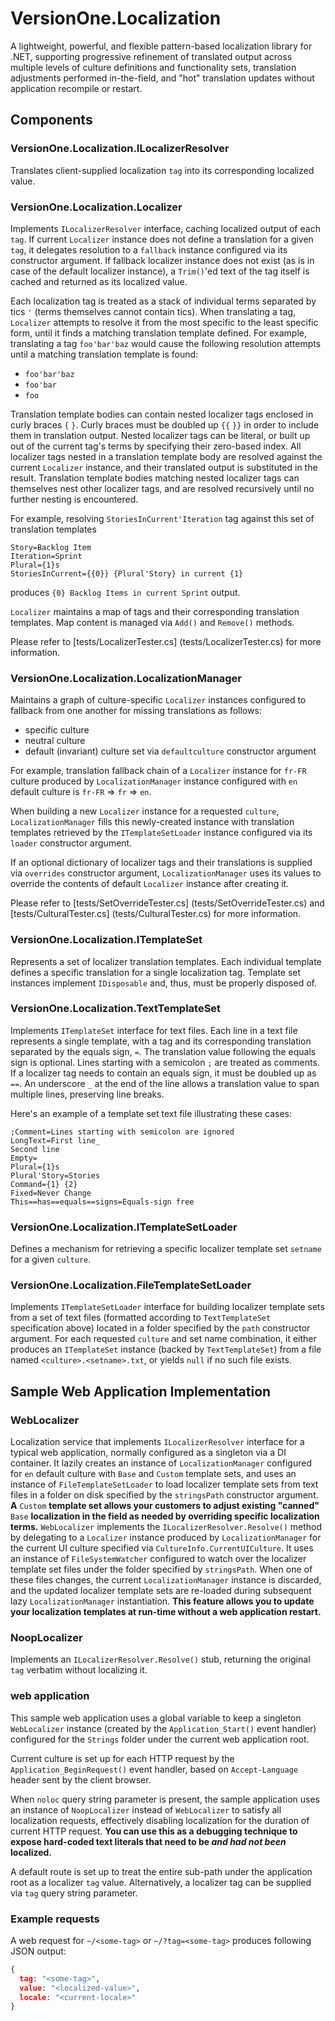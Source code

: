 VersionOne.Localization
=======================

A lightweight, powerful, and flexible pattern-based localization library for .NET, supporting progressive refinement of translated output across multiple levels of culture definitions and functionality sets, translation adjustments performed in-the-field, and "hot" translation updates without application recompile or restart.

Components
----------

### VersionOne.Localization.ILocalizerResolver

Translates client-supplied localization `tag` into its corresponding localized value.

### VersionOne.Localization.Localizer

Implements `ILocalizerResolver` interface, caching localized output of each `tag`. If current `Localizer` instance does not define a translation for a given `tag`, it delegates resolution to a `fallback` instance configured via its constructor argument. If fallback localizer instance does not exist (as is in case of the default localizer instance), a `Trim()`'ed text of the tag itself is cached and returned as its localized value.

Each localization tag is treated as a stack of individual terms separated by tics `'` (terms themselves cannot contain tics). When translating a tag, `Localizer` attempts to resolve it from the most specific to the least specific form, until it finds a matching translation template defined. For example, translating a tag `foo'bar'baz` would cause the following resolution attempts until a matching translation template is found:

* `foo'bar'baz`
* `foo'bar`
* `foo`

Translation template bodies can contain nested localizer tags enclosed in curly braces `{` `}`. Curly braces must be doubled up `{{` `}}` in order to include them in translation output. Nested localizer tags can be literal, or built up out of the current tag's terms by specifying their zero-based index. All localizer tags nested in a translation template body are resolved against the current `Localizer` instance, and their translated output is substituted in the result. Translation template bodies matching nested localizer tags can themselves nest other localizer tags, and are resolved recursively until no further nesting is encountered.

For example, resolving `StoriesInCurrent'Iteration` tag against this set of translation templates

```
Story=Backlog Item
Iteration=Sprint
Plural={1}s
StoriesInCurrent={{0}} {Plural'Story} in current {1}
```

produces `{0} Backlog Items in current Sprint` output.

`Localizer` maintains a map of tags and their corresponding translation templates. Map content is managed via `Add()` and `Remove()` methods.

Please refer to [tests/LocalizerTester.cs] (tests/LocalizerTester.cs) for more information.

### VersionOne.Localization.LocalizationManager

Maintains a graph of culture-specific `Localizer` instances configured to fallback from one another for missing translations as follows:

* specific culture
* neutral culture
* default (invariant) culture set via `defaultculture` constructor argument

For example, translation fallback chain of a `Localizer` instance for `fr-FR` culture produced by `LocalizationManager` instance configured with `en` default culture is `fr-FR` => `fr` => `en`.

When building a new `Localizer` instance for a requested `culture`, `LocalizationManager` fills this newly-created instance with translation templates retrieved by the `ITemplateSetLoader` instance configured via its `loader` constructor argument.

If an optional dictionary of localizer tags and their translations is supplied via `overrides` constructor argument, `LocalizationManager` uses its values to override the contents of default `Localizer` instance after creating it.

Please refer to [tests/SetOverrideTester.cs] (tests/SetOverrideTester.cs) and [tests/CulturalTester.cs] (tests/CulturalTester.cs) for more information.

### VersionOne.Localization.ITemplateSet

Represents a set of localizer translation templates. Each individual template defines a specific translation for a single localization tag. Template set instances implement `IDisposable` and, thus, must be properly disposed of.

### VersionOne.Localization.TextTemplateSet

Implements `ITemplateSet` interface for text files. Each line in a text file represents a single template, with a tag and its corresponding translation separated by the equals sign, `=`. The translation value following the equals sign is optional. Lines starting with a semicolon `;` are treated as comments. If a localizer tag needs to contain an equals sign, it must be doubled up as `==`. An underscore `_` at the end of the line allows a translation value to span multiple lines, preserving line breaks.

Here's an example of a template set text file illustrating these cases:

```
;Comment=Lines starting with semicolon are ignored
LongText=First line_
Second line
Empty=
Plural={1}s
Plural'Story=Stories
Command={1} {2}
Fixed=Never Change
This==has==equals==signs=Equals-sign free
```

### VersionOne.Localization.ITemplateSetLoader

Defines a mechanism for retrieving a specific localizer template set `setname` for a given `culture`.

### VersionOne.Localization.FileTemplateSetLoader

Implements `ITemplateSetLoader` interface for building localizer template sets from a set of text files (formatted according to `TextTemplateSet` specification above) located in a folder specified by the `path` constructor argument. For each requested `culture` and set name combination, it either produces an `ITemplateSet` instance (backed by `TextTemplateSet`) from a file named `<culture>.<setname>.txt`, or yields `null` if no such file exists.

Sample Web Application Implementation
----------------------------------

### WebLocalizer

Localization service that implements `ILocalizerResolver` interface for a typical web application, normally configured as a singleton via a DI container. It lazily creates an instance of `LocalizationManager` configured for `en` default culture with `Base` and `Custom` template sets, and uses an instance of `FileTemplateSetLoader` to load localizer template sets from text files in a folder on disk specified by the `stringsPath` constructor argument. **A** `Custom` **template set allows your customers to adjust existing "canned"** `Base` **localization in the field as needed by overriding specific localization terms.** `WebLocalizer` implements the `ILocalizerResolver.Resolve()` method by delegating to a `Localizer` instance produced by `LocalizationManager` for the current UI culture specified via `CultureInfo.CurrentUICulture`. It uses an instance of `FileSystemWatcher` configured to watch over the localizer template set files under the folder specified by `stringsPath`. When one of these files changes, the current `LocalizationManager` instance is discarded, and the updated localizer template sets are re-loaded during subsequent lazy `LocalizationManager` instantiation. **This feature allows you to update your localization templates at run-time without a web application restart.**

### NoopLocalizer

Implements an `ILocalizerResolver.Resolve()` stub, returning the original `tag` verbatim without localizing it.

### web application

This sample web application uses a global variable to keep a singleton `WebLocalizer` instance (created by the `Application_Start()` event handler) configured for the `Strings` folder under the current web application root.

Current culture is set up for each HTTP request by the `Application_BeginRequest()` event handler, based on `Accept-Language` header sent by the client browser.

When `noloc` query string parameter is present, the sample application uses an instance of `NoopLocalizer` instead of `WebLocalizer` to satisfy all localization requests, effectively disabling localization for the duration of current HTTP request. **You can use this as a debugging technique to expose hard-coded text literals that need to be _and had not been_ localized.**

A default route is set up to treat the entire sub-path under the application root as a localizer `tag` value. Alternatively, a localizer tag can be supplied via `tag` query string parameter.

### Example requests

A web request for `~/<some-tag>` or `~/?tag=<some-tag>` produces following JSON output:

```json
{
  tag: "<some-tag>",
  value: "<localized-value>",
  locale: "<current-locale>"
}
```
